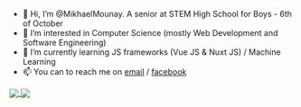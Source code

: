 - 👋 Hi, I’m @MikhaelMounay. A senior at STEM High School for Boys - 6th of October
- 👀 I’m interested in Computer Science (mostly Web Development and Software Engineering)
- 🌱 I’m currently learning JS frameworks (Vue JS & Nuxt JS) / Machine Learning
- 📫 You can to reach me on [email](mailto:mikhaelmounay@gmail.com) / [facebook](https://www.facebook.com/mikhael.mounay.75)
<!-- - 💞️ I’m looking to collaborate on ... -->

<!---
MikhaelMounay/MikhaelMounay is a ✨ special ✨ repository because its `README.md` (this file) appears on your GitHub profile.
You can click the Preview link to take a look at your changes.
--->

<a href="https://github.com/anuraghazra/github-readme-stats">
  <img align="center" src="https://github-readme-stats.vercel.app/api?username=MikhaelMounay&show_icons=true&border_color=30363d&theme=dracula#gh-dark-mode-only&bg_color=00000000" />
</a>

<a href="https://github.com/MikhaelMounay?tab=repositories">
  <img align="center" src="https://github-readme-stats.vercel.app/api/top-langs/?username=MikhaelMounay&layout=compact&show_icons=true&border_color=30363d&theme=dracula#gh-dark-mode-only&bg_color=00000000" />
</a>
